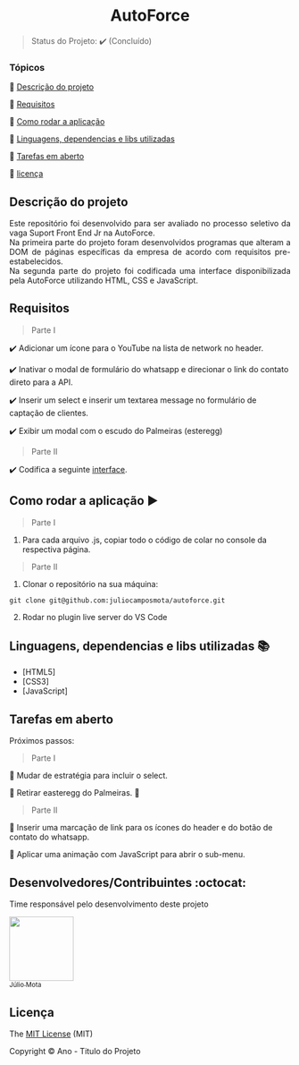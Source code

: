 <h1 align="center">AutoForce</h1>

> Status do Projeto: :heavy_check_mark: (Concluído)

### Tópicos

:small_blue_diamond: [Descrição do projeto](#descrição-do-projeto)

:small_blue_diamond: [Requisitos](#requisitos)

:small_blue_diamond: [Como rodar a aplicação](#como-rodar-a-aplicação-arrow_forward)

:small_blue_diamond: [Linguagens, dependencias e libs utilizadas](#Linguagens,-dependencias-e-libs-utilizadas-books)

:small_blue_diamond: [Tarefas em aberto](#tarefas-em-aberto)

:small_blue_diamond: [licença](#licenca)

## Descrição do projeto 

<p align="justify">
  Este repositório foi desenvolvido para ser avaliado no processo seletivo da vaga Suport Front End Jr na AutoForce.<br>
  Na primeira parte do projeto foram desenvolvidos programas que alteram a DOM de páginas específicas da empresa de acordo com requisitos pre-estabelecidos.<br>
  Na segunda parte do projeto foi codificada uma interface disponibilizada pela AutoForce utilizando HTML, CSS e JavaScript.
</p>

## Requisitos

> Parte I
 
:heavy_check_mark: Adicionar um ícone para o YouTube na lista de network no header.

:heavy_check_mark: Inativar o modal de formulário do whatsapp e direcionar o link do contato direto para a API.

:heavy_check_mark: Inserir um select e inserir um textarea message no formulário de captação de clientes.

:heavy_check_mark: Exibir um modal com o escudo do Palmeiras (esteregg)

> Parte II

:heavy_check_mark: Codifica a seguinte <a href="https://xd.adobe.com/view/5399c8a9-77f7-49de-9c4c-a8e130ff5e8d-06ca/screen/aa88ce4c-be97-4c1d-a8e0-75a8372dd210/">interface</a>.

## Como rodar a aplicação :arrow_forward:

> Parte I

1. Para cada arquivo .js, copiar todo o código de colar no console da respectiva página.

> Parte II

1. Clonar o repositório na sua máquina:

```
git clone git@github.com:juliocamposmota/autoforce.git
```
2. Rodar no plugin live server do VS Code

## Linguagens, dependencias e libs utilizadas :books:

- [HTML5]
- [CSS3]
- [JavaScript]

## Tarefas em aberto

Próximos passos:

> Parte I

:memo: Mudar de estratégia para incluir o select.

:memo: Retirar easteregg do Palmeiras. :running:

> Parte II

:memo: Inserir uma marcação de link para os ícones do header e do botão de contato do whatsapp.

:memo: Aplicar uma animação com JavaScript para abrir o sub-menu.

## Desenvolvedores/Contribuintes :octocat:

Time responsável pelo desenvolvimento deste projeto

[<img src="https://avatars3.githubusercontent.com/u/68956245?s=460&u=b7f1c48f3332d7dc29f2ec71c70116c6efff47d0&v=4" width=115><br><sub>Júlio Mota</sub>](https://github.com/juliocamposmota)

## Licença 

The [MIT License]() (MIT)

Copyright :copyright: Ano - Titulo do Projeto
